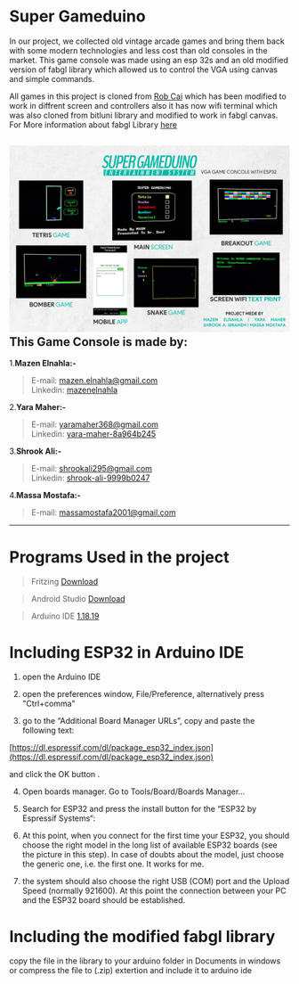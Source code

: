 # Super Gameduino
In our project, we collected old vintage arcade games and bring them back with some modern technologies and less cost than old consoles in the market. This game console was made using an esp 32s and an old modified version of fabgl library which allowed us to control the VGA using canvas and simple commands.

All games in this project is cloned from [Rob Cai](https://www.instructables.com/ESP32-VGA-Arcade-Games-and-Joystick/) which has been modified to work in diffrent screen and controllers also it has now wifi terminal which was also cloned from bitluni library and modified to work in fabgl canvas.
For More information about fabgl Library [here](http://www.fabglib.org/)

![Super Gameduino Features](/Poster.png)
This Game Console is made by:
---------------
1.**Mazen Elnahla:-**  
> E-mail: mazen.elnahla@gmail.com  
> Linkedin: [mazenelnahla](https://www.linkedin.com/in/mazenelnahla/)  

2.**Yara Maher:-**  
> E-mail: yaramaher368@gmail.com  
> Linkedin: [yara-maher-8a964b245](https://www.linkedin.com/in/yara-maher-8a964b245/)  

3.**Shrook Ali:-**  
> E-mail: shrookali295@gmail.com  
> Linkedin: [shrook-ali-9999b0247](https://www.linkedin.com/in/shrook-ali-9999b0247/) 

4.**Massa Mostafa:-**  
> E-mail: massamostafa2001@gmail.com
---------------
# Programs Used in the project
> Fritzing [Download](https://fritzing.org/download/)
 
> Android Studio [Download](https://developer.android.com/studio?gclid=Cj0KCQiA5NSdBhDfARIsALzs2EAlj6Quvetqtclswul9n71aMF2TtcUv1U-Cebi1ctUQs-VpFrBFUhwaAhF9EALw_wcB&gclsrc=aw.ds)
 
> Arduino IDE [1.18.19](https://www.arduino.cc/en/software)

# Including ESP32 in Arduino IDE
1) open the Arduino IDE

2) open the preferences window, File/Preference, alternatively press "Ctrl+comma"

3) go to the “Additional Board Manager URLs”, copy and paste the following text:

[https://dl.espressif.com/dl/package_esp32_index.json](https://dl.espressif.com/dl/package_esp32_index.json)

and click the OK button .

4) Open boards manager. Go to Tools/Board/Boards Manager…

5) Search for ESP32 and press the install button for the “ESP32 by Espressif Systems“:

6) At this point, when you connect for the first time your ESP32, you should choose the right model in the long list of available ESP32 boards (see the picture in this step). In case of doubts about the model, just choose the generic one, i.e. the first one. It works for me.

7) the system should also choose the right USB (COM) port and the Upload Speed (normally 921600). At this point the connection between your PC and the ESP32 board should be established.

# Including the modified fabgl library
copy the file in the library to your arduino folder in Documents in windows or compress the file to (.zip) extertion and include it to arduino ide
